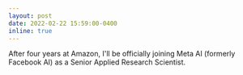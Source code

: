 ```yaml
---
layout: post
date: 2022-02-22 15:59:00-0400
inline: true
---
```


After four years at Amazon, I'll be officially joining Meta AI (formerly Facebook AI) as a Senior Applied Research Scientist.
